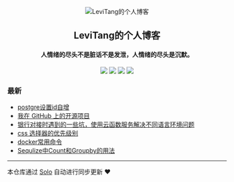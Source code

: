 <p align="center"><img alt="LeviTang的个人博客" src="https://static.b3log.org/images/brand/solo-32.png"></p><h2 align="center">
LeviTang的个人博客
</h2>

<h4 align="center">人情绪的尽头不是脏话不是发泄，人情绪的尽头是沉默。</h4>
<p align="center"><a title="LeviTang的个人博客" target="_blank" href="https://github.com/OpenGemini/solo-blog"><img src="https://img.shields.io/github/last-commit/OpenGemini/solo-blog.svg?style=flat-square&color=FF9900"></a>
<a title="GitHub repo size in bytes" target="_blank" href="https://github.com/OpenGemini/solo-blog"><img src="https://img.shields.io/github/repo-size/OpenGemini/solo-blog.svg?style=flat-square"></a>
<a title="Solo Version" target="_blank" href="https://github.com/b3log/solo/releases"><img src="https://img.shields.io/badge/solo-3.6.3-f1e05a.svg?style=flat-square&color=blueviolet"></a>
<a title="Hits" target="_blank" href="https://github.com/b3log/hits"><img src="https://hits.b3log.org/OpenGemini/solo-blog.svg"></a></p>

### 最新

* [postgre设置id自增](https://www.tanglifeng.cn/articles/2019/11/19/1574132138243.html)
* [我在 GitHub 上的开源项目](https://www.tanglifeng.cn/my-github-repos)
* [银行对接时遇到的一些坑，使用云函数服务解决不同语言环境问题](https://www.tanglifeng.cn/articles/2019/09/20/1568961977210.html)
* [css 选择器的优先级别](https://www.tanglifeng.cn/articles/2019/08/29/1567049692195.html)
* [docker常用命令](https://www.tanglifeng.cn/articles/2019/08/20/1566272512813.html)
* [Sequlize中Count和Groupby的用法](https://www.tanglifeng.cn/articles/2019/08/16/1565946555822.html)



---

本仓库通过 [Solo](https://github.com/b3log/solo) 自动进行同步更新 ❤️ 